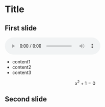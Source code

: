 # Title

## First slide 

<audio controls>
  <source src="hello.aiff">
Your browser does not support the audio element.
</audio>

- content1
- content2
- content3

$$ x^2 + 1 = 0 $$

## Second slide
